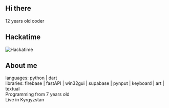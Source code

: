 ## Hi there
12 years old coder
## Hackatime
![Hackatime](https://github-readme-stats.hackclub.dev/api/wakatime?username=12717&api_domain=hackatime.hackclub.com&theme=darcula&custom_title=Hackatime+Stats&layout=compact&cache_seconds=0&langs_count=5)

## About me
languages: python | dart  
libraries: firebase | fastAPI | win32gui | supabase | pynput | keyboard | art | textual  
Programming from 7 years old  
Live in Kyrgyzstan  
